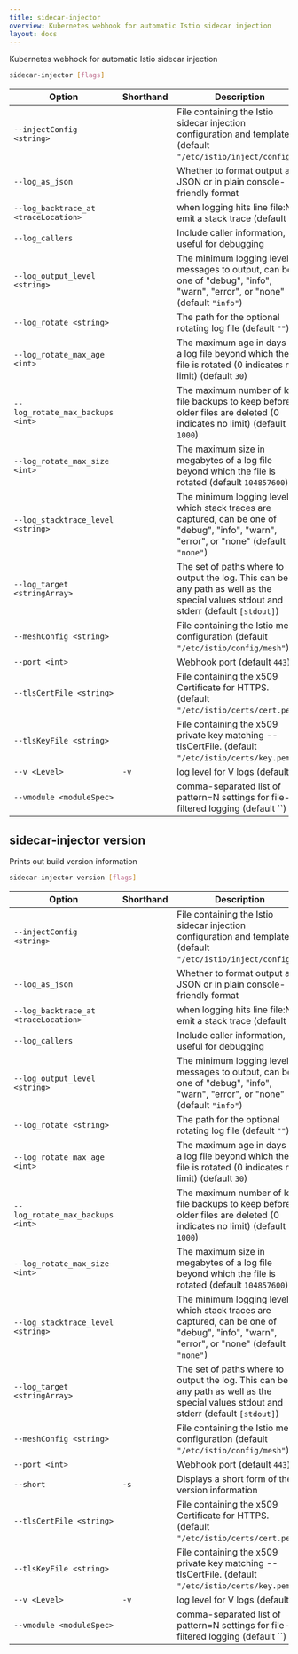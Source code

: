 ```yaml
---
title: sidecar-injector
overview: Kubernetes webhook for automatic Istio sidecar injection
layout: docs
---
```

Kubernetes webhook for automatic Istio sidecar injection
```bash
sidecar-injector [flags]
```


|Option|Shorthand|Description
|------|---------|-----------
|`--injectConfig <string>`||File containing the Istio sidecar injection configuration and template  (default `"/etc/istio/inject/config"`)
|`--log_as_json`||Whether to format output as JSON or in plain console-friendly format 
|`--log_backtrace_at <traceLocation>`||when logging hits line file:N, emit a stack trace  (default `:0`)
|`--log_callers`||Include caller information, useful for debugging 
|`--log_output_level <string>`||The minimum logging level of messages to output, can be one of "debug", "info", "warn", "error", or "none"  (default `"info"`)
|`--log_rotate <string>`||The path for the optional rotating log file  (default `""`)
|`--log_rotate_max_age <int>`||The maximum age in days of a log file beyond which the file is rotated (0 indicates no limit)  (default `30`)
|`--log_rotate_max_backups <int>`||The maximum number of log file backups to keep before older files are deleted (0 indicates no limit)  (default `1000`)
|`--log_rotate_max_size <int>`||The maximum size in megabytes of a log file beyond which the file is rotated  (default `104857600`)
|`--log_stacktrace_level <string>`||The minimum logging level at which stack traces are captured, can be one of "debug", "info", "warn", "error", or "none"  (default `"none"`)
|`--log_target <stringArray>`||The set of paths where to output the log. This can be any path as well as the special values stdout and stderr  (default `[stdout]`)
|`--meshConfig <string>`||File containing the Istio mesh configuration  (default `"/etc/istio/config/mesh"`)
|`--port <int>`||Webhook port  (default `443`)
|`--tlsCertFile <string>`||File containing the x509 Certificate for HTTPS.  (default `"/etc/istio/certs/cert.pem"`)
|`--tlsKeyFile <string>`||File containing the x509 private key matching --tlsCertFile.  (default `"/etc/istio/certs/key.pem"`)
|`--v <Level>`|`-v`|log level for V logs  (default `0`)
|`--vmodule <moduleSpec>`||comma-separated list of pattern=N settings for file-filtered logging  (default ``)


## sidecar-injector version

Prints out build version information
```bash
sidecar-injector version [flags]
```


|Option|Shorthand|Description
|------|---------|-----------
|`--injectConfig <string>`||File containing the Istio sidecar injection configuration and template  (default `"/etc/istio/inject/config"`)
|`--log_as_json`||Whether to format output as JSON or in plain console-friendly format 
|`--log_backtrace_at <traceLocation>`||when logging hits line file:N, emit a stack trace  (default `:0`)
|`--log_callers`||Include caller information, useful for debugging 
|`--log_output_level <string>`||The minimum logging level of messages to output, can be one of "debug", "info", "warn", "error", or "none"  (default `"info"`)
|`--log_rotate <string>`||The path for the optional rotating log file  (default `""`)
|`--log_rotate_max_age <int>`||The maximum age in days of a log file beyond which the file is rotated (0 indicates no limit)  (default `30`)
|`--log_rotate_max_backups <int>`||The maximum number of log file backups to keep before older files are deleted (0 indicates no limit)  (default `1000`)
|`--log_rotate_max_size <int>`||The maximum size in megabytes of a log file beyond which the file is rotated  (default `104857600`)
|`--log_stacktrace_level <string>`||The minimum logging level at which stack traces are captured, can be one of "debug", "info", "warn", "error", or "none"  (default `"none"`)
|`--log_target <stringArray>`||The set of paths where to output the log. This can be any path as well as the special values stdout and stderr  (default `[stdout]`)
|`--meshConfig <string>`||File containing the Istio mesh configuration  (default `"/etc/istio/config/mesh"`)
|`--port <int>`||Webhook port  (default `443`)
|`--short`|`-s`|Displays a short form of the version information 
|`--tlsCertFile <string>`||File containing the x509 Certificate for HTTPS.  (default `"/etc/istio/certs/cert.pem"`)
|`--tlsKeyFile <string>`||File containing the x509 private key matching --tlsCertFile.  (default `"/etc/istio/certs/key.pem"`)
|`--v <Level>`|`-v`|log level for V logs  (default `0`)
|`--vmodule <moduleSpec>`||comma-separated list of pattern=N settings for file-filtered logging  (default ``)

